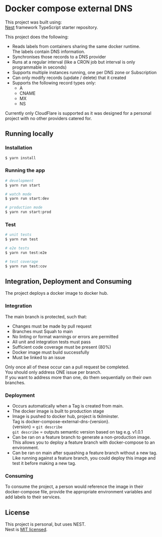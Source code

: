 # Docker compose external DNS

This project was built using:<br/>
[Nest](https://github.com/nestjs/nest) framework TypeScript starter repository.

This project does the following:

- Reads labels from containers sharing the same docker runtime.<br/>
  The labels contain DNS information.
- Synchronises those records to a DNS provider
- Runs at a regular interval (like a CRON job but interval is only programmable in seconds)
- Supports multiple instances running, one per DNS zone or Subscription
- Can only modify records (update / delete) that it created
- Supports the following record types only:
  - A
  - CNAME
  - MX
  - NS

Currently only CloudFlare is supported as it was designed for a personal project with no other providers catered for.

## Running locally

### Installation

```bash
$ yarn install
```

### Running the app

```bash
# development
$ yarn run start

# watch mode
$ yarn run start:dev

# production mode
$ yarn run start:prod
```

### Test

```bash
# unit tests
$ yarn run test

# e2e tests
$ yarn run test:e2e

# test coverage
$ yarn run test:cov
```

## Integration, Deployment and Consuming

The project deploys a docker image to docker hub.

### Integration

The main branch is protected, such that:

- Changes must be made by pull request
- Branches must Squah to main
- No linting or format warnings or errors are permitted
- All unit and integration tests must pass
- Sufficient code coverage must be present (80%)
- Docker image must build successfully
- Must be linked to an issue

Only once all of these occur can a pull request be completed.<br/>
You should only address ONE issue per branch.<br/>
If you want to address more than one, do them sequentially on their own branches.

### Deployment

- Occurs automatically when a Tag is created from main.
- The docker image is built to production stage
- Image is pushed to docker hub, project is tkilminster.<br/>
  Tag is docker-compose-external-dns-{version}.</br>
  {version} = `git describe`<br/>
  `git describe` = outputs semantic version based on tag e.g. v1.0.1
- Can be ran on a feature branch to generate a non-production image.<br/>
  This allows you to deploy a feature branch with docker-compose to an environment.
- Can be ran on main after squashing a feature branch without a new tag.<br/>
  Like running against a feature branch, you could deploy this image and test it before making a new tag.

### Consuming

To consume the project, a person would reference the image in their docker-compose file, provide the appropriate environment variables and add labels to their services.

## License

This project is personal, but uses NEST.<br/>
Nest is [MIT licensed](LICENSE).
